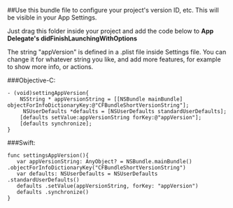 ##Use this bundle file to configure your project's version ID, etc. This will be visible in your App Settings. 


Just drag this folder inside your project and add the code below to **App Delegate's didFinishLaunchingWithOptions**

The string "appVersion" is defined in a .plist file inside Settings file. You can change it for whatever string you like, and add more features, for example to show more info, or actions.

###Objective-C:


    - (void)settingAppVersion{
        NSString * appVersionString = [[NSBundle mainBundle] objectForInfoDictionaryKey:@"CFBundleShortVersionString"];
         NSUserDefaults *defaults = [NSUserDefaults standardUserDefaults];
        [defaults setValue:appVersionString forKey:@"appVersion"];
        [defaults synchronize];
    }


###Swift:

    func settingsAppVersion(){
       var appVersionString: AnyObject? = NSBundle.mainBundle() .objectForInfoDictionaryKey("CFBundleShortVersionString")
       var defaults: NSUserDefaults = NSUserDefaults .standardUserDefaults()
       defaults .setValue(appVersionString, forKey: "appVersion")
       defaults .synchronize()
    }
